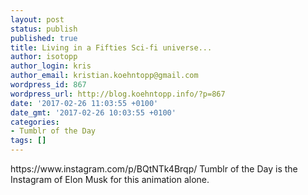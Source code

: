 ```yaml
---
layout: post
status: publish
published: true
title: Living in a Fifties Sci-fi universe...
author: isotopp
author_login: kris
author_email: kristian.koehntopp@gmail.com
wordpress_id: 867
wordpress_url: http://blog.koehntopp.info/?p=867
date: '2017-02-26 11:03:55 +0100'
date_gmt: '2017-02-26 10:03:55 +0100'
categories:
- Tumblr of the Day
tags: []
---
```

<p>https://www.instagram.com/p/BQtNTk4Brqp/ Tumblr of the Day is the Instagram of Elon Musk for this animation alone.</p>
